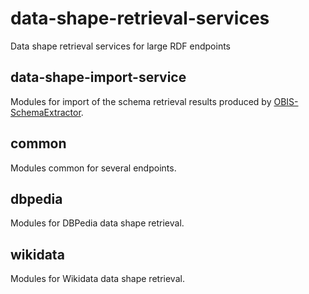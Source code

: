 # data-shape-retrieval-services
Data shape retrieval services for large RDF endpoints

## data-shape-import-service

Modules for import of the schema retrieval results produced by [OBIS-SchemaExtractor](https://github.com/LUMII-Syslab/OBIS-SchemaExtractor).

## common

Modules common for several endpoints.

## dbpedia

Modules for DBPedia data shape retrieval.

## wikidata

Modules for Wikidata data shape retrieval.